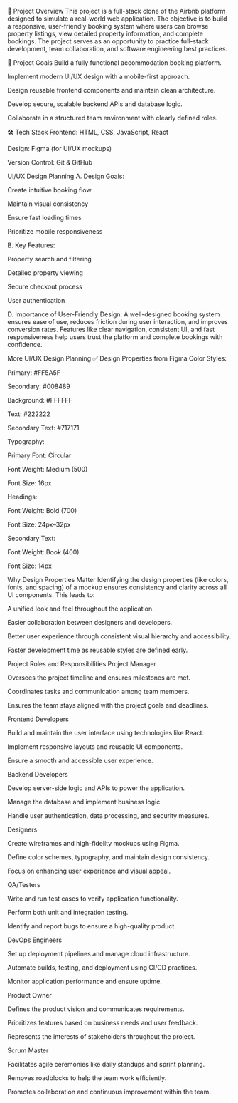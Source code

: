 🧾 Project Overview This project is a full-stack clone of the Airbnb platform designed to simulate a real-world web application. The objective is to build a responsive, user-friendly booking system where users can browse property listings, view detailed property information, and complete bookings. The project serves as an opportunity to practice full-stack development, team collaboration, and software engineering best practices.

🎯 Project Goals Build a fully functional accommodation booking platform.

Implement modern UI/UX design with a mobile-first approach.

Design reusable frontend components and maintain clean architecture.

Develop secure, scalable backend APIs and database logic.

Collaborate in a structured team environment with clearly defined roles.

🛠 Tech Stack Frontend: HTML, CSS, JavaScript, React

Design: Figma (for UI/UX mockups)

Version Control: Git & GitHub


UI/UX Design Planning
A. Design Goals:

Create intuitive booking flow

Maintain visual consistency

Ensure fast loading times

Prioritize mobile responsiveness

B. Key Features:

Property search and filtering

Detailed property viewing

Secure checkout process

User authentication



D. Importance of User-Friendly Design:
A well-designed booking system ensures ease of use, reduces friction during user interaction, and improves conversion rates. Features like clear navigation, consistent UI, and fast responsiveness help users trust the platform and complete bookings with confidence.






More UI/UX Design Planning
✅ Design Properties from Figma
Color Styles:

Primary: #FF5A5F

Secondary: #008489

Background: #FFFFFF

Text: #222222

Secondary Text: #717171

Typography:

Primary Font: Circular

Font Weight: Medium (500)

Font Size: 16px

Headings:

Font Weight: Bold (700)

Font Size: 24px–32px

Secondary Text:

Font Weight: Book (400)

Font Size: 14px

Why Design Properties Matter
Identifying the design properties (like colors, fonts, and spacing) of a mockup ensures consistency and clarity across all UI components. This leads to:

A unified look and feel throughout the application.

Easier collaboration between designers and developers.

Better user experience through consistent visual hierarchy and accessibility.

Faster development time as reusable styles are defined early.


Project Roles and Responsibilities
Project Manager

Oversees the project timeline and ensures milestones are met.

Coordinates tasks and communication among team members.

Ensures the team stays aligned with the project goals and deadlines.

Frontend Developers

Build and maintain the user interface using technologies like React.

Implement responsive layouts and reusable UI components.

Ensure a smooth and accessible user experience.

Backend Developers

Develop server-side logic and APIs to power the application.

Manage the database and implement business logic.

Handle user authentication, data processing, and security measures.

Designers

Create wireframes and high-fidelity mockups using Figma.

Define color schemes, typography, and maintain design consistency.

Focus on enhancing user experience and visual appeal.

QA/Testers

Write and run test cases to verify application functionality.

Perform both unit and integration testing.

Identify and report bugs to ensure a high-quality product.

DevOps Engineers

Set up deployment pipelines and manage cloud infrastructure.

Automate builds, testing, and deployment using CI/CD practices.

Monitor application performance and ensure uptime.

Product Owner

Defines the product vision and communicates requirements.

Prioritizes features based on business needs and user feedback.

Represents the interests of stakeholders throughout the project.

Scrum Master

Facilitates agile ceremonies like daily standups and sprint planning.

Removes roadblocks to help the team work efficiently.

Promotes collaboration and continuous improvement within the team.

